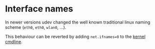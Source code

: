 # Interface names

In newer versions udev changed the well known traditional linux naming scheme
(`eth0`, `eth0`, `wlan0`, ...).

This behaviour can be reverted by adding `net.ifnames=0` to the [kernel
cmdline](/config/kernel.html#cmdline).

